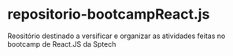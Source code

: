 # repositorio-bootcampReact.js
Reositório destinado a versificar e organizar as atividades feitas no bootcamp de React.JS da Sptech
